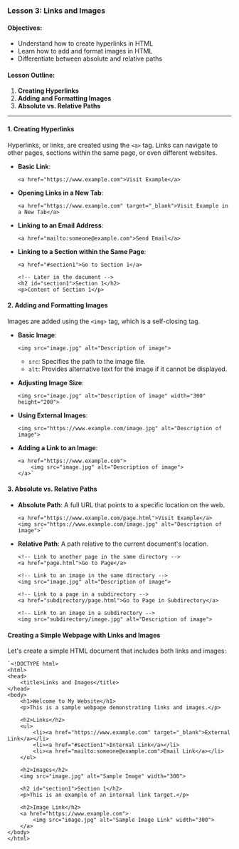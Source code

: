 ### Lesson 3: Links and Images

#### Objectives:

* Understand how to create hyperlinks in HTML
* Learn how to add and format images in HTML
* Differentiate between absolute and relative paths

#### Lesson Outline:

1.  **Creating Hyperlinks**
2.  **Adding and Formatting Images**
3.  **Absolute vs. Relative Paths**

* * *

#### 1\. Creating Hyperlinks

Hyperlinks, or links, are created using the `<a>` tag. Links can navigate to other pages, sections within the same page, or even different websites.

* **Basic Link**:
    ```
    <a href="https://www.example.com">Visit Example</a>
    ``` 
    
* **Opening Links in a New Tab**:
    ```
    <a href="https://www.example.com" target="_blank">Visit Example in a New Tab</a>
    ``` 
    
* **Linking to an Email Address**:
    ```
    <a href="mailto:someone@example.com">Send Email</a>
    ``` 
    
* **Linking to a Section within the Same Page**:
    ```
    <a href="#section1">Go to Section 1</a>
    
    <!-- Later in the document -->
    <h2 id="section1">Section 1</h2>
    <p>Content of Section 1</p>
    ```
    

#### 2\. Adding and Formatting Images

Images are added using the `<img>` tag, which is a self-closing tag.

* **Basic Image**:
    ```
    <img src="image.jpg" alt="Description of image">
    ``` 
    
    * `src`: Specifies the path to the image file.
    * `alt`: Provides alternative text for the image if it cannot be displayed.
* **Adjusting Image Size**:
    ```
    <img src="image.jpg" alt="Description of image" width="300" height="200">
    ``` 
    
* **Using External Images**:
    ```
    <img src="https://www.example.com/image.jpg" alt="Description of image">
    ``` 
    
* **Adding a Link to an Image**:
    ```
    <a href="https://www.example.com">
        <img src="image.jpg" alt="Description of image">
    </a>` 
    ```
    

#### 3\. Absolute vs. Relative Paths

* **Absolute Path**: A full URL that points to a specific location on the web.
    ```
    <a href="https://www.example.com/page.html">Visit Example</a>
    <img src="https://www.example.com/image.jpg" alt="Description of image">` 
    ```

* **Relative Path**: A path relative to the current document's location.
    ```
    <!-- Link to another page in the same directory -->
    <a href="page.html">Go to Page</a>
    
    <!-- Link to an image in the same directory -->
    <img src="image.jpg" alt="Description of image">
    
    <!-- Link to a page in a subdirectory -->
    <a href="subdirectory/page.html">Go to Page in Subdirectory</a>
    
    <!-- Link to an image in a subdirectory -->
    <img src="subdirectory/image.jpg" alt="Description of image">
    ```
    

#### Creating a Simple Webpage with Links and Images

Let's create a simple HTML document that includes both links and images:

```
`<!DOCTYPE html>
<html>
<head>
    <title>Links and Images</title>
</head>
<body>
    <h1>Welcome to My Website</h1>
    <p>This is a sample webpage demonstrating links and images.</p>

    <h2>Links</h2>
    <ul>
        <li><a href="https://www.example.com" target="_blank">External Link</a></li>
        <li><a href="#section1">Internal Link</a></li>
        <li><a href="mailto:someone@example.com">Email Link</a></li>
    </ul>

    <h2>Images</h2>
    <img src="image.jpg" alt="Sample Image" width="300">

    <h2 id="section1">Section 1</h2>
    <p>This is an example of an internal link target.</p>

    <h2>Image Link</h2>
    <a href="https://www.example.com">
        <img src="image.jpg" alt="Sample Image Link" width="300">
    </a>
</body>
</html>
```
